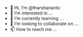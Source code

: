 - 👋 Hi, I’m @tharshananto
- 👀 I’m interested in ...
- 🌱 I’m currently learning ...
- 💞️ I’m looking to collaborate on ...
- 📫 How to reach me ...

<!---
tharshananto/tharshananto is a ✨ special ✨ repository because its `README.md` (this file) appears on your GitHub profile.
You can click the Preview link to take a look at your changes.
--->
